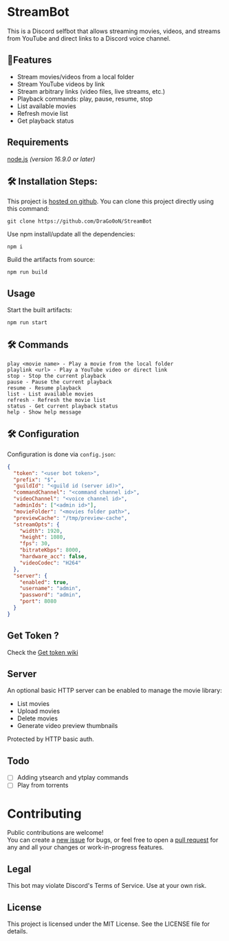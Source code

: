 # StreamBot

This is a Discord selfbot that allows streaming movies, videos, and streams from YouTube and direct links to a Discord voice channel.

## 🧐Features

- Stream movies/videos from a local folder
- Stream YouTube videos by link
- Stream arbitrary links (video files, live streams, etc.)
- Playback commands: play, pause, resume, stop
- List available movies
- Refresh movie list
- Get playback status


## Requirements
[node.js](https://nodejs.org/) _(version 16.9.0 or later)_  

## 🛠️ Installation Steps:

This project is [hosted on github](https://github.com/DraGo0oN/StreamBot). You can clone this project directly using this command:

```
git clone https://github.com/DraGo0oN/StreamBot
```

Use npm install/update all the dependencies:
```
npm i
```

Build the artifacts from source:
```
npm run build
```

## Usage
Start the built artifacts:
```
npm run start
```

## 🛠️ Commands

```
play <movie name> - Play a movie from the local folder
playlink <url> - Play a YouTube video or direct link
stop - Stop the current playback
pause - Pause the current playback
resume - Resume playback
list - List available movies
refresh - Refresh the movie list
status - Get current playback status
help - Show help message
```

## 🛠️ Configuration

Configuration is done via `config.json`:

```json
{
  "token": "<user bot token>",
  "prefix": "$",
  "guildId": "<guild id (server id)>",
  "commandChannel": "<command channel id>",
  "videoChannel": "<voice channel id>",
  "adminIds": ["<admin id>"],
  "movieFolder": "<movies folder path>",
  "previewCache": "/tmp/preview-cache",
  "streamOpts": {
    "width": 1920,
    "height": 1080,
    "fps": 30, 
    "bitrateKbps": 8000,
    "hardware_acc": false,
    "videoCodec": "H264"
  },
  "server": {
    "enabled": true,
    "username": "admin",
    "password": "admin", 
    "port": 8080
  }
}
```

## Get Token ?
Check the [Get token wiki](https://github.com/DraGo0oN/StreamBot/wiki/Get-Discord-user-token)

## Server

An optional basic HTTP server can be enabled to manage the movie library:

- List movies
- Upload movies
- Delete movies
- Generate video preview thumbnails

Protected by HTTP basic auth.

## Todo

- [ ]  Adding ytsearch and ytplay commands   
- [ ]  Play from torrents  

# Contributing
Public contributions are welcome!  
You can create a [new issue](https://github.com/DraGo0oN/StreamBot/issues/new) for bugs, or feel free to open a [pull request](https://github.com/DraGo0oN/StreamBot/pulls) for any and all your changes or work-in-progress features.


## Legal

This bot may violate Discord's Terms of Service. Use at your own risk.

## License

This project is licensed under the MIT License. See the LICENSE file for details.
